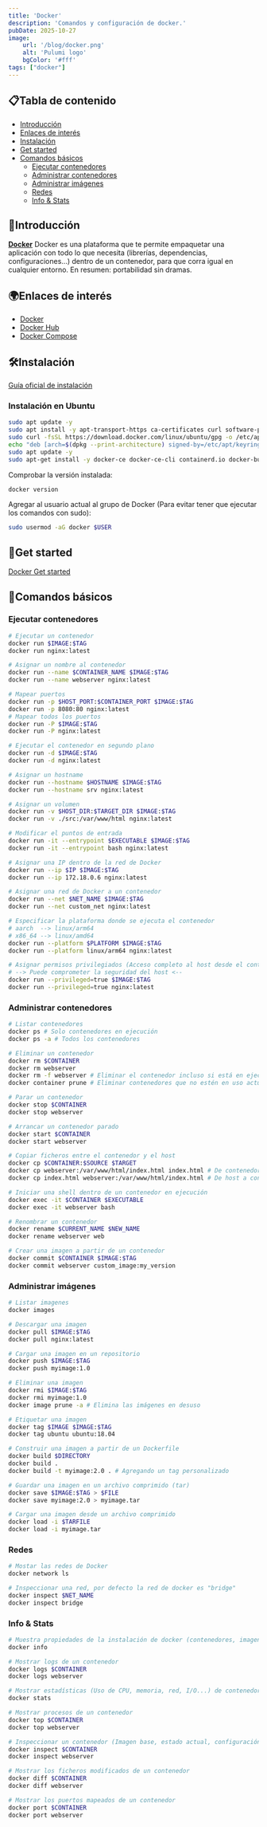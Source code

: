 ```yaml
---
title: 'Docker'
description: 'Comandos y configuración de docker.'
pubDate: 2025-10-27
image:
    url: '/blog/docker.png'
    alt: 'Pulumi logo'
    bgColor: '#fff'
tags: ["docker"]
---
```


## <span class="emoji">📋</span>Tabla de contenido

- [Introducción](#introducción)
- [Enlaces de interés](#enlaces-de-interés)
- [Instalación](#instalación)
- [Get started](#get-started)
- [Comandos básicos](#comandos-básicos)
    - [Ejecutar contenedores](#ejecutar-contenedores)
    - [Administrar contenedores](#administrar-contenedores)
    - [Administrar imágenes](#administrar-imágenes)
    - [Redes](#redes)
    - [Info & Stats](#info--stats)

## <span class="emoji">🌅</span>Introducción

<a href="https://www.docker.com/" target="_blank" rel="noopener noreferrer">**Docker**</a> Docker es una plataforma que te permite empaquetar una aplicación con todo lo que necesita (librerías, dependencias, configuraciones...) dentro de un contenedor, para que corra igual en cualquier entorno. En resumen: portabilidad sin dramas.

## <span class="emoji">🌍</span>Enlaces de interés

- <a href="https://www.docker.com/" target="_blank" rel="noopener noreferrer">Docker</a>  
- <a href="https://hub.docker.com/" target="_blank" rel="noopener noreferrer">Docker Hub</a>
- <a href="https://docs.docker.com/compose" target="_blank" rel="noopener noreferrer">Docker Compose</a>

## <span class="emoji">🛠️</span>Instalación

<a href="https://docs.docker.com/engine/install/" target="_blank" rel="noopener noreferrer">Guía oficial de instalación</a>

### Instalación en Ubuntu

```sh
sudo apt update -y
sudo apt install -y apt-transport-https ca-certificates curl software-properties-common -y
sudo curl -fsSL https://download.docker.com/linux/ubuntu/gpg -o /etc/apt/keyrings/docker.asc
echo "deb [arch=$(dpkg --print-architecture) signed-by=/etc/apt/keyrings/docker.asc] https://download.docker.com/linux/ubuntu $(. /etc/os-release && echo "$VERSION_CODENAME") stable" | sudo tee /etc/apt/sources.list.d/docker.list > /dev/null
sudo apt update -y
sudo apt-get install -y docker-ce docker-ce-cli containerd.io docker-buildx-plugin docker-compose-plugin
```

Comprobar la versión instalada:

```sh
docker version
```

Agregar al usuario actual al grupo de Docker (Para evitar tener que ejecutar los comandos con sudo):

```sh
sudo usermod -aG docker $USER 
```

## <span class="emoji">🚀</span>Get started

<a href="https://docs.docker.com/get-started/introduction/" target="_blank" rel="noopener noreferrer">Docker Get started</a>

## <span class="emoji">📌</span>Comandos básicos

### Ejecutar contenedores

```sh
# Ejecutar un contenedor
docker run $IMAGE:$TAG 
docker run nginx:latest

# Asignar un nombre al contenedor
docker run --name $CONTAINER_NAME $IMAGE:$TAG 
docker run --name webserver nginx:latest

# Mapear puertos
docker run -p $HOST_PORT:$CONTAINER_PORT $IMAGE:$TAG
docker run -p 8080:80 nginx:latest
# Mapear todos los puertos
docker run -P $IMAGE:$TAG
docker run -P nginx:latest

# Ejecutar el contenedor en segundo plano
docker run -d $IMAGE:$TAG
docker run -d nginx:latest

# Asignar un hostname
docker run --hostname $HOSTNAME $IMAGE:$TAG
docker run --hostname srv nginx:latest

# Asignar un volumen
docker run -v $HOST_DIR:$TARGET_DIR $IMAGE:$TAG
docker run -v ./src:/var/www/html nginx:latest

# Modificar el puntos de entrada
docker run -it --entrypoint $EXECUTABLE $IMAGE:$TAG
docker run -it --entrypoint bash nginx:latest

# Asignar una IP dentro de la red de Docker
docker run --ip $IP $IMAGE:$TAG
docker run --ip 172.18.0.6 nginx:latest

# Asignar una red de Docker a un contenedor
docker run --net $NET_NAME $IMAGE:$TAG
docker run --net custom_net nginx:latest

# Especificar la plataforma donde se ejecuta el contenedor
# aarch  --> linux/arm64
# x86_64 --> linux/amd64
docker run --platform $PLATFORM $IMAGE:$TAG
docker run --platform linux/arm64 nginx:latest

# Asignar permisos privilegiados (Acceso completo al host desde el contenedor)
# --> Puede comprometer la seguridad del host <--
docker run --privileged=true $IMAGE:$TAG
docker run --privileged=true nginx:latest
```

### Administrar contenedores

```sh
# Listar contenedores
docker ps # Solo contenedores en ejecución
docker ps -a # Todos los contenedores

# Eliminar un contenedor
docker rm $CONTAINER
docker rm webserver
docker rm -f webserver # Eliminar el contenedor incluso si está en ejecución
docker container prune # Eliminar contenedores que no estén en uso actual

# Parar un contenedor
docker stop $CONTAINER
docker stop webserver

# Arrancar un contenedor parado
docker start $CONTAINER
docker start webserver

# Copiar ficheros entre el contenedor y el host
docker cp $CONTAINER:$SOURCE $TARGET
docker cp webserver:/var/www/html/index.html index.html # De contenedor a host
docker cp index.html webserver:/var/www/html/index.html # De host a contenedor

# Iniciar una shell dentro de un contenedor en ejecución
docker exec -it $CONTAINER $EXECUTABLE
docker exec -it webserver bash

# Renombrar un contenedor
docker rename $CURRENT_NAME $NEW_NAME
docker rename webserver web

# Crear una imagen a partir de un contenedor
docker commit $CONTAINER $IMAGE:$TAG
docker commit webserver custom_image:my_version
```

### Administrar imágenes

```sh
# Listar imagenes
docker images 

# Descargar una imagen
docker pull $IMAGE:$TAG
docker pull nginx:latest

# Cargar una imagen en un repositorio
docker push $IMAGE:$TAG
docker push myimage:1.0

# Eliminar una imagen
docker rmi $IMAGE:$TAG
docker rmi myimage:1.0
docker image prune -a # Elimina las imágenes en desuso

# Etiquetar una imagen
docker tag $IMAGE $IMAGE:$TAG
docker tag ubuntu ubuntu:18.04

# Construir una imagen a partir de un Dockerfile
docker build $DIRECTORY
docker build .
docker build -t myimage:2.0 . # Agregando un tag personalizado

# Guardar una imagen en un archivo comprimido (tar)
docker save $IMAGE:$TAG > $FILE
docker save myimage:2.0 > myimage.tar

# Cargar una imagen desde un archivo comprimido
docker load -i $TARFILE
docker load -i myimage.tar
```

### Redes

```sh
# Mostar las redes de Docker
docker network ls

# Inspeccionar una red, por defecto la red de docker es "bridge"
docker inspect $NET_NAME
docker inspect bridge
```

### Info & Stats

```sh
# Muestra propiedades de la instalación de docker (contenedores, imagenes, arquitectura...)
docker info

# Mostrar logs de un contenedor
docker logs $CONTAINER
docker logs webserver

# Mostrar estadísticas (Uso de CPU, memoria, red, I/O...) de contenedores en ejecución
docker stats

# Mostrar procesos de un contenedor
docker top $CONTAINER
docker top webserver

# Inspeccionar un contenedor (Imagen base, estado actual, configuración de red...)
docker inspect $CONTAINER
docker inspect webserver

# Mostrar los ficheros modificados de un contenedor
docker diff $CONTAINER
docker diff webserver

# Mostrar los puertos mapeados de un contenedor
docker port $CONTAINER
docker port webserver
```
